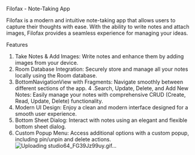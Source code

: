Filofax - Note-Taking App

Filofax is a modern and intuitive note-taking app that allows users to capture their thoughts with ease. With the ability to write notes and attach images, 
Filofax provides a seamless experience for managing your ideas.

Features
1. Take Notes & Add Images: Write notes and enhance them by adding images from your device.
2. Room Database Integration: Securely store and manage all your notes locally using the Room database.
3. BottomNavigationView with Fragments: Navigate smoothly between different sections of the app.
4 .Search, Update, Delete, and Add New Notes: Easily manage your notes with comprehensive CRUD (Create, Read, Update, Delete) functionality.
5. Modern UI Design: Enjoy a clean and modern interface designed for a smooth user experience.
6. Bottom Sheet Dialog: Interact with notes using an elegant and flexible bottom sheet dialog.
7. Custom Popup Menu: Access additional options with a custom popup, including pin/unpin and delete actions.![Uploading studio64_FG39Jz99uy.gif…]()
